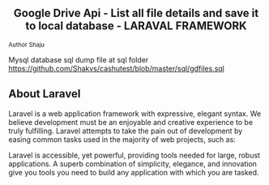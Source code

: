 <h2 align="center">Google Drive  Api - List all file details and save it to local database - LARAVAL FRAMEWORK </h2>
<Sub align="center"> Author Shaju </sub>



Mysql database sql dump file at sql folder https://github.com/Shakvs/cashutest/blob/master/sql/gdfiles.sql



## About Laravel

Laravel is a web application framework with expressive, elegant syntax. We believe development must be an enjoyable and creative experience to be truly fulfilling. Laravel attempts to take the pain out of development by easing common tasks used in the majority of web projects, such as:



Laravel is accessible, yet powerful, providing tools needed for large, robust applications. A superb combination of simplicity, elegance, and innovation give you tools you need to build any application with which you are tasked.

